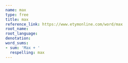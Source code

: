 ```yaml
---
name: max
type: free
title: max
reference_link: https://www.etymonline.com/word/max
root_name: 
root_language: 
denotation: 
word_sums:
- sum: 'Max + '
  respelling: max
---
```

